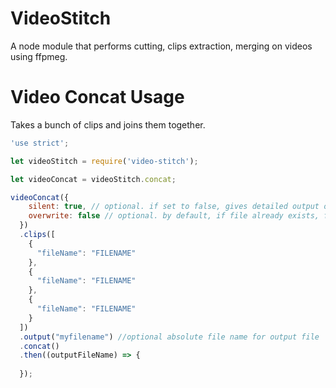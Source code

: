 # VideoStitch
A node module that performs cutting, clips extraction, merging on videos using ffpmeg.

# Video Concat Usage
Takes a bunch of clips and joins them together.

```javascript
'use strict';

let videoStitch = require('video-stitch');

let videoConcat = videoStitch.concat;

videoConcat({
    silent: true, // optional. if set to false, gives detailed output on console
    overwrite: false // optional. by default, if file already exists, ffmpeg will ask for overwriting in console and that pause the process. if set to true, it will force overwriting. if set to false it will prevent overwriting.
  })
  .clips([
    {
      "fileName": "FILENAME"
    },
    {
      "fileName": "FILENAME"
    },
    {
      "fileName": "FILENAME"
    }
  ])
  .output("myfilename") //optional absolute file name for output file
  .concat()
  .then((outputFileName) => {
    
  });
```
